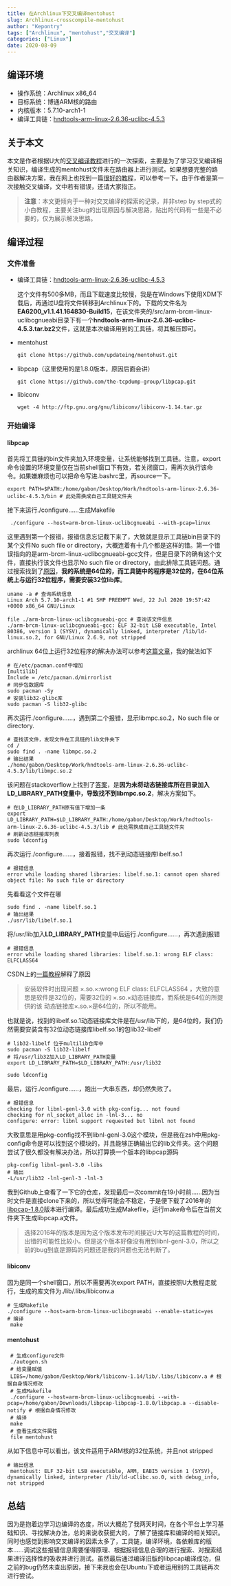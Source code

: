 ```yaml
---
title: 在Archlinux下交叉编译mentohust
slug: Archlinux-crosscompile-mentohust
author: "Kepontry"
tags: ["Archlinux", "mentohust","交叉编译"]
categories: ["Linux"]
date: 2020-08-09
---
```


## 编译环境

- 操作系统：Archlinux x86_64
- 目标系统：博通ARM核的路由
- 内核版本：5.7.10-arch1-1
- 编译工具链：[hndtools-arm-linux-2.6.36-uclibc-4.5.3](http://www.belkin.com/support/dl/EA6200_v1.1.41.164830-Build15.tar.gz)


## 关于本文

本文是作者根据U大的[交叉编译教程](https://koolshare.cn/thread-43133-1-1.html)进行的一次探索，主要是为了学习交叉编译相关知识，编译生成的mentohust文件未在路由器上进行测试。如果想要完整的路由器解决方案，我在网上也找到一篇[很好的教程](https://www.viseator.com/2017/09/05/mr12u_openwrt_mentohust/)，可以参考一下。由于作者是第一次接触交叉编译，文中若有错误，还请大家指正。

> **注意**：本文更倾向于一种对交叉编译的探索的记录，并非step by step式的小白教程，主要关注bug的出现原因与解决思路，贴出的代码有一些是不必要的，仅为展示解决思路。

## 编译过程

### 文件准备

- 编译工具链：[hndtools-arm-linux-2.6.36-uclibc-4.5.3](http://www.belkin.com/support/dl/EA6200_v1.1.41.164830-Build15.tar.gz)

  这个文件有500多MB，而且下载速度比较慢，我是在Windows下使用XDM下载后，再通过U盘将文件转移到Archlinux下的。下载的文件名为**EA6200_v1.1.41.164830-Build15**，在该文件夹的/src/arm-brcm-linux-uclibcgnueabi目录下有一个**hndtools-arm-linux-2.6.36-uclibc-4.5.3.tar.bz2**文件，这就是本次编译用到的工具链，将其解压即可。

- mentohust

  ```shell
  git clone https://github.com/updateing/mentohust.git
  ```
  
- libpcap（这里使用的是1.8.0版本，原因后面会讲）

  ```shell
  git clone https://github.com/the-tcpdump-group/libpcap.git
  ```

- libiconv

  ```shell
  wget -4 http://ftp.gnu.org/gnu/libiconv/libiconv-1.14.tar.gz
  ```

### 开始编译

#### libpcap

首先将工具链的bin文件夹加入环境变量，让系统能够找到工具链。注意，export命令设置的环境变量仅在当前shell窗口下有效，若关闭窗口，需再次执行该命令。如果嫌麻烦也可以把命令写进.bashrc里，再source一下。


```shell
export PATH=$PATH:/home/gabon/Desktop/Work/hndtools-arm-linux-2.6.36-uclibc-4.5.3/bin # 此处需换成自己工具链文件夹
```

接下来运行./configure……生成Makefile

```shell
 ./configure --host=arm-brcm-linux-uclibcgnueabi --with-pcap=linux
```

这里遇到第一个报错，报错信息忘记截下来了，大致就是显示工具链bin目录下的某个文件No such file or directory，大概连着有十几个都是这样的错。第一个错误指向的是arm-brcm-linux-uclibcgnueabi-gcc文件，但是目录下的确有这个文件，直接执行该文件也显示No such file or directory，由此排除工具链问题。通过搜索找到了[原因](https://blog.csdn.net/sun927/article/details/46593129)，**我的系统是64位的，而工具链中的程序是32位的，在64位系统上与运行32位程序，需要安装32位lib库**。

```shell
uname -a # 查询系统信息
Linux Arch 5.7.10-arch1-1 #1 SMP PREEMPT Wed, 22 Jul 2020 19:57:42 +0000 x86_64 GNU/Linux

file ./arm-brcm-linux-uclibcgnueabi-gcc # 查询该文件信息
./arm-brcm-linux-uclibcgnueabi-gcc: ELF 32-bit LSB executable, Intel 80386, version 1 (SYSV), dynamically linked, interpreter /lib/ld-linux.so.2, for GNU/Linux 2.6.9, not stripped
```

archlinux 64位上运行32位程序的解决办法可以参考[这篇文章](https://blog.csdn.net/cnsword/article/details/7447670)，我的做法如下

```shell
# 在/etc/pacman.conf中增加
[multilib]
Include = /etc/pacman.d/mirrorlist
# 同步包数据库
sudo pacman -Sy 
# 安装lib32-glibc库
sudo pacman -S lib32-glibc
```

再次运行./configure……，遇到第二个报错，显示libmpc.so.2，No such file or directory. 

```shell
# 查找该文件，发现文件在工具链的lib文件夹下
cd /
sudo find . -name libmpc.so.2 
# 输出结果
./home/gabon/Desktop/Work/hndtools-arm-linux-2.6.36-uclibc-4.5.3/lib/libmpc.so.2
```

该问题在stackoverflow上找到了[答案](https://stackoverflow.com/questions/19625451/cc1-error-while-loading-shared-libraries-libmpc-so-2-cannot-open-shared-objec)，是**因为未将动态链接库所在目录加入LD_LIBRARY_PATH变量中，导致找不到libmpc.so.2**，解决方案如下。

```shell
# 在LD_LIBRARY_PATH原有值下增加一条
export LD_LIBRARY_PATH=$LD_LIBRARY_PATH:/home/gabon/Desktop/Work/hndtools-arm-linux-2.6.36-uclibc-4.5.3/lib # 此处需换成自己工具链文件夹
# 刷新动态链接库列表
sudo ldconfig
```

再次运行./configure……，接着报错，找不到动态链接库libelf.so.1

```shell
# 报错信息
error while loading shared libraries: libelf.so.1: cannot open shared object file: No such file or directory
```

先看看这个文件在哪

```shell
sudo find . -name libelf.so.1
# 输出结果
./usr/lib/libelf.so.1
```

将/usr/lib加入**LD_LIBRARY_PATH**变量中后运行./configure……，再次遇到报错

```shell
# 报错信息
error while loading shared libraries: libelf.so.1: wrong ELF class: ELFCLASS64
```

CSDN上的[一篇教程](https://blog.csdn.net/mifangdebaise/article/details/44942395)解释了原因

> 安装软件时出现问题  ×.so.×:wrong ELF class: ELFCLASS64 ，大致的意思是软件是32位的，需要32位的 ×.so.×动态链接库，而系统是64位的所提供的该 动态链接库×.so.×是64位的，所以不能用。
>

也就是说，找到的libelf.so.1动态链接库文件是在/usr/lib下的，是64位的，我们仍然需要安装含有32位动态链接库libelf.so.1的包lib32-libelf

```shell
# lib32-libelf 位于multilib仓库中
sudo pacman -S lib32-libelf
# 将/usr/lib32加入LD_LIBRARY_PATH变量
export LD_LIBRARY_PATH=$LD_LIBRARY_PATH:/usr/lib32

sudo ldconfig
```

最后，运行./configure……，跑出一大串东西，却仍然失败了。

```shell
# 报错信息
checking for libnl-genl-3.0 with pkg-config... not found
checking for nl_socket_alloc in -lnl-3... no
configure: error: libnl support requested but libnl not found
```

大致意思是用pkg-config找不到libnl-genl-3.0这个模块，但是我在zsh中用pkg-config命令是可以找到这个模块的，并且能够正确输出它的lib文件夹。这个问题尝试了很久都没有解决办法，所以打算换一个版本的libpcap源码

```shell
pkg-config libnl-genl-3.0 -libs 
# 输出
-L/usr/lib32 -lnl-genl-3 -lnl-3 
```

我到Github上查看了一下它的仓库，发现最后一次commit在19小时前……因为当时文件是直接clone下来的，所以觉得可能会不稳定，于是便下载了2016年的[libpcap-1.8.0](https://github.com/the-tcpdump-group/libpcap/releases/tag/libpcap-1.8.0)版本进行编译。最后成功生成Makefile，运行make命令后在当前文件夹下生成libpcap.a文件。

> 选择2016年的版本是因为这个版本发布时间接近U大写的这篇教程的时间，出错的可能性比较小。但是这个版本好像没有用到libnl-genl-3.0，所以之前的bug到底是源码的问题还是我的问题也无法判断了。

#### libiconv

因为是同一个shell窗口，所以不需要再次export PATH，直接按照U大教程走就行，生成的库文件为./lib/.libs/libiconv.a

```shell
# 生成Makefile
./configure --host=arm-brcm-linux-uclibcgnueabi --enable-static=yes
# 编译
 make 
```

#### mentohust

```shell
 # 生成configure文件
 ./autogen.sh 
 # 给变量赋值
 LIBS=/home/gabon/Desktop/Work/libiconv-1.14/lib/.libs/libiconv.a # 根据自身情况修改
 # 生成Makefile
 ./configure --host=arm-brcm-linux-uclibcgnueabi --with-pcap=/home/gabon/Downloads/libpcap-libpcap-1.8.0/libpcap.a --disable-notify # 根据自身情况修改
 # 编译
 make
 # 查看生成文件属性
 file mentohust
```

从如下信息中可以看出，该文件适用于ARM核的32位系统，并且not stripped

```shell
# 输出信息
 mentohust: ELF 32-bit LSB executable, ARM, EABI5 version 1 (SYSV), dynamically linked, interpreter /lib/ld-uClibc.so.0, with debug_info, not stripped
```

## 总结

因为是抱着边学习边编译的态度，所以大概花了我两天时间，在各个平台上学习基础知识、寻找解决办法，总的来说收获挺大的，了解了链接库和编译的相关知识。同时也感觉到影响交叉编译的因素太多了，工具链，编译环境，各依赖库的版本……调试这些报错信息需要懂得原理、根据报错信息合理的进行搜索、对搜索结果进行选择性的吸收并进行测试。虽然最后通过编译旧版的libpcap编译成功，但之前的bug仍然未查出原因，接下来我也会在Ubuntu下或者运用别的工具链再次进行尝试。